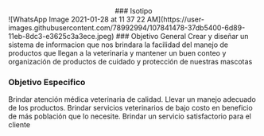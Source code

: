   <center> ### Isotipo </center>
![WhatsApp Image 2021-01-28 at 11 37 22 AM](https://user-images.githubusercontent.com/78992994/107841478-37db5400-6d89-11eb-8dc3-e3625c3a3ece.jpeg)
### Objetivo General
 Crear y diseñar un sistema de informacion que nos brindara la facilidad del manejo de productos que llegan a la veterinaria y mantener un buen conteo y organización de productos de cuidado y protección de nuestras mascotas

### Objetivo Especifico
 Brindar atención médica veterinaria de calidad.
Llevar un manejo adecuado de los productos. 
Brindar servicios veterinarios de bajo costo en beneficio de más población que lo necesite. 
Brindar un servicio satisfactorio para el cliente

<!--
**the-boutique-pets/the-boutique-pets** is a ✨ _special_ ✨ repository because its `README.md` (this file) appears on your GitHub profile.

Here are some ideas to get you started:

- 🔭 I’m currently working on ...
- 🌱 I’m currently learning ...
- 👯 I’m looking to collaborate on ...
- 🤔 I’m looking for help with ...
- 💬 Ask me about ...
- 📫 How to reach me: ...
- 😄 Pronouns: ...
- ⚡ Fun fact: ...
-->
